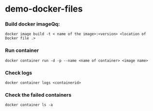 # demo-docker-files

### Build docker imageQq:


```
docker image build -t < name of the image>:<version> <location of Docker file .>

```

### Run container

```
docker container run -d -p --name <name of container> <image name>

```
### Check logs

```
docker container logs <containerid>

```

### Check the failed containers

``` 
docker container ls -a
```
